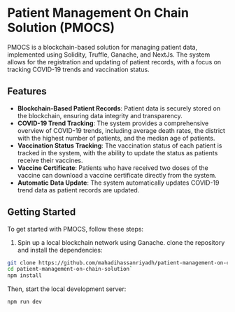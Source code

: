 # Patient Management On Chain Solution (PMOCS)

PMOCS is a blockchain-based solution for managing patient data, implemented using Solidity, Truffle, Ganache, and NextJs. The system allows for the registration and updating of patient records, with a focus on tracking COVID-19 trends and vaccination status.

## Features

- **Blockchain-Based Patient Records**: Patient data is securely stored on the blockchain, ensuring data integrity and transparency.
- **COVID-19 Trend Tracking**: The system provides a comprehensive overview of COVID-19 trends, including average death rates, the district with the highest number of patients, and the median age of patients.
- **Vaccination Status Tracking**: The vaccination status of each patient is tracked in the system, with the ability to update the status as patients receive their vaccines.
- **Vaccine Certificate**: Patients who have received two doses of the vaccine can download a vaccine certificate directly from the system.
- **Automatic Data Update**: The system automatically updates COVID-19 trend data as patient records are updated.

## Getting Started

To get started with PMOCS, follow these steps:
1. Spin up a local blockchain network using Ganache.
clone the repository and install the dependencies:

```bash
git clone https://github.com/mahadihassanriyadh/patient-management-on-chain-solution
cd patient-management-on-chain-solution`
npm install
```

Then, start the local development server:
```bash
npm run dev
```
